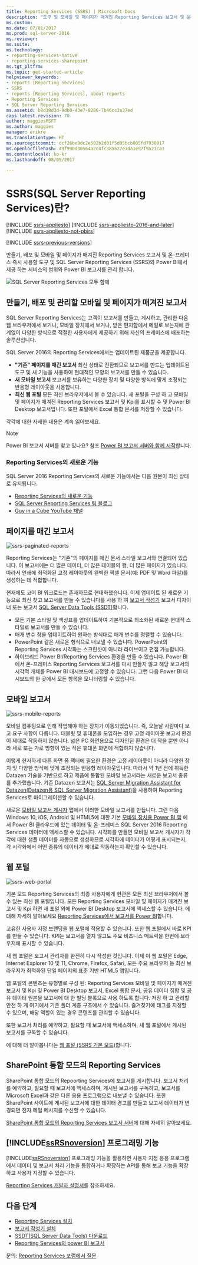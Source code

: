 ```yaml
---
title: Reporting Services (SSRS) | Microsoft Docs
description: "도구 및 모바일 및 페이지가 매겨진 Reporting Services 보고서 및 온-프레미스에서 Power BI 보고서에 대 한 서비스에 알아봅니다."
ms.custom: 
ms.date: 07/01/2017
ms.prod: sql-server-2016
ms.reviewer: 
ms.suite: 
ms.technology:
- reporting-services-native
- reporting-services-sharepoint
ms.tgt_pltfrm: 
ms.topic: get-started-article
helpviewer_keywords:
- reports [Reporting Services]
- SSRS
- reports [Reporting Services], about reports
- Reporting Services
- SQL Server Reporting Services
ms.assetid: b8d18d3d-9db0-43e7-8286-7b46cc3a37ed
caps.latest.revision: 70
author: maggiesMSFT
ms.author: maggies
manager: erikre
ms.translationtype: HT
ms.sourcegitcommit: dcf26be9dc2e502b2d01f5d05bcb005fd7938017
ms.openlocfilehash: 49f990d30564a2c4fc38a527e7da1e97f9a21ca1
ms.contentlocale: ko-kr
ms.lasthandoff: 08/09/2017

---
```


# <a name="what-is-sql-server-reporting-services-ssrs"></a>SSRS(SQL Server Reporting Services)란?

[!INCLUDE [ssrs-appliesto](../includes/ssrs-appliesto.md)] [!INCLUDE [ssrs-appliesto-2016-and-later](../includes/ssrs-appliesto-2016-and-later.md)] [!INCLUDE [ssrs-appliesto-not-pbirs](../includes/ssrs-appliesto-not-pbirs.md)]

[!INCLUDE [ssrs-previous-versions](../includes/ssrs-previous-versions.md)]

만들기, 배포 및 모바일 및 페이지가 매겨진 Reporting Services 보고서 및 온-프레미스 즉시 사용할 도구 및 SQL Server Reporting Services (SSRS)와 Power BI에서 제공 하는 서비스의 범위와 Power BI 보고서를 관리 합니다.

![SQL Server Reporting Services 모두 함께](../reporting-services/media/ss-reporting-services-all-together.png "SQL Server Reporting Services 모두 함께")

## <a name="create-deploy-and-manage-mobile-and-paginated-reports"></a>만들기, 배포 및 관리할 모바일 및 페이지가 매겨진 보고서

SQL Server Reporting Services는 고객이 보고서를 만들고, 게시하고, 관리한 다음 웹 브라우저에서 보거나, 모바일 장치에서 보거나, 받은 편지함에서 메일로 보는지에 관계없이 다양한 방식으로 적절한 사용자에게 제공하기 위해 자신의 프레미스에 배포하는 솔루션입니다.

SQL Server 2016의 Reporting Services에서는 업데이트된 제품군을 제공합니다.

* **"기존" 페이지를 매긴 보고서** 최신 상태로 전환되므로 보고서를 만드는 업데이트된 도구 및 새 기능을 사용하여 현대적인 모양의 보고서를 만들 수 있습니다.
* **새 모바일 보고서** 보고서를 보유하는 다양한 장치 및 다양한 방식에 맞게 조정되는 반응형 레이아웃을 사용합니다.
* **최신 웹 포털** 모든 최신 브라우저에서 볼 수 있습니다. 새 포털을 구성 하 고 모바일 및 페이지가 매겨진 Reporting Services 보고서 및 Kpi를 표시할 수 및 Power BI Desktop 보고서입니다. 또한 포털에서 Excel 통합 문서를 저장할 수 있습니다.

각각에 대한 자세한 내용은 계속 읽어보세요.

> [!NOTE]
> Power BI 보고서 서버를 찾고 있나요? 참조 [Power BI 보고서 서버와 함께 시작](https://powerbi.microsoft.com/documentation/reportserver-get-started/)합니다.

### <a name="whats-new-in-reporting-services"></a>Reporting Services의 새로운 기능

SQL Server 2016 Reporting Services의 새로운 기능에서는 다음 원본이 최신 상태로 유지됩니다.

* [Reporting Services의 새로운 기능](../reporting-services/what-s-new-in-sql-server-reporting-services-ssrs.md)
* [SQL Server Reporting Services 팀 블로그](https://blogs.msdn.microsoft.com/sqlrsteamblog/)
* [Guy in a Cube YouTube 채널](https://www.youtube.com/channel/UCFp1vaKzpfvoGai0vE5VJ0w)

## <a name="paginated-reports"></a>페이지를 매긴 보고서

![ssrs-paginated-reports](../reporting-services/media/ssrs-paginated-reports.png)

Reporting Services는 "기존"의 페이지를 매긴 문서 스타일 보고서와 연결되어 있습니다. 이 보고서에는 더 많은 데이터, 더 많은 테이블의 행, 더 많은 페이지가 있습니다. 따라서 인쇄에 최적화된 고정 레이아웃의 완벽한 픽셀 문서(예: PDF 및 Word 파일)를 생성하는 데 적합합니다.

현재에도 코어 BI 워크로드는 존재하므로 현대화했습니다. 이제 업데이트 된 새로운 기능으로 최신 찾고 보고서를 만들 수 있습니다를 사용 하 여 [보고서 작성기](../reporting-services/report-builder/report-builder-in-sql-server-2016.md) 보고서 디자이너 또는 보고서 [SQL Server Data Tools (SSDT)](../reporting-services/tools/reporting-services-in-sql-server-data-tools-ssdt.md)합니다.

* 모든 기본 스타일 및 색상표를 업데이트하여 기본적으로 최소화된 새로운 현대적 스타일로 보고서를 만들 수 있습니다.
* 매개 변수 창을 업데이트하여 원하는 방식대로 매개 변수를 정렬할 수 있습니다.
* PowerPoint 같은 새로운 형식으로 내보낼 수 있습니다. PowerPoint의 Reporting Services 시각화는 스크린샷이 아니라 라이브이고 편집 가능합니다.
* 하이브리드 Power BI/Reporting Services 환경을 만들 수 있습니다. Power BI에서 온-프레미스 Reporting Services 보고서를 다시 만들지 않고 해당 보고서의 시각적 개체를 Power BI 대시보드에 고정할 수 있습니다. 그런 다음 Power BI 대시보드의 한 곳에서 모든 항목을 모니터링할 수 있습니다.

## <a name="mobile-reports"></a>모바일 보고서

![ssrs-mobile-reports](../reporting-services/media/ssrs-mobile-reports.png)

모바일 컴퓨팅으로 인해 작업해야 하는 장치가 이동되었습니다. 즉, 오늘날 사람마다 보고 요구 사항이 다릅니다. 태블릿 및 휴대폰을 도입하는 경우 고정 레이아웃 보고서 환경이 제대로 작동하지 않습니다. 넓은 PC 화면용으로 디자인된 환경은 더 작을 뿐만 아니라 세로 또는 가로 방향이 있는 작은 휴대폰 화면에 적합하지 않습니다.

이렇게 현저하게 다른 화면 폼 팩터에 필요한 환경은 고정 레이아웃이 아니라 다양한 장치 및 다양한 방식에 맞게 조정되는 반응형 레이아웃입니다. 따라서 약 1년 전에 취득한 Datazen 기술을 기반으로 하고 제품에 통합된 모바일 보고서라는 새로운 보고서 종류를 추가했습니다. 기존 Datazen 보고서는 [SQL Server Migration Assistant for Datazen(Datazen용 SQL Server Migration Assistant)](https://www.microsoft.com/download/details.aspx?id=53128)을 사용하여 Reporting Services로 마이그레이션할 수 있습니다. 

새로운 [모바일 보고서 게시자](../reporting-services/mobile-reports/create-mobile-reports-with-sql-server-mobile-report-publisher.md) 앱에서 이러한 모바일 보고서를 만듭니다. 그런 다음 Windows 10, iOS, Android 및 HTML5에 대한 기본 [모바일 장치용 Power BI 앱](https://powerbi.microsoft.com/documentation/powerbi-power-bi-apps-for-mobile-devices/) 에서 Power BI 클라우드에 있는 데이터 및 온-프레미스 SQL Server 2016 Reporting Services 데이터에 액세스할 수 있습니다. 시각화를 만들면 모바일 보고서 게시자가 각각에 대한 샘플 데이터를 자동으로 생성하므로 시각화에 데이터가 어떻게 표시되는지, 각 시각화에서 어떤 종류의 데이터가 제대로 작동하는지 확인할 수 있습니다.

## <a name="web-portal"></a>웹 포털

![ssrs-web-portal](../reporting-services/media/ssrs-web-portal.png)

기본 모드 Reporting Services의 최종 사용자에게 현관은 모든 최신 브라우저에서 볼 수 있는 최신 웹 포털입니다. 모든 Reporting Services 모바일 및 페이지가 매겨진 보고서 및 Kpi 하면 새 포털 외에 Power BI Desktop 보고서에 액세스할 수 있습니다. 에 대해 자세히 알아보세요 [Reporting Services에서 보고서를 Power BI](../reporting-services/power-bi-reports-in-reporting-services.md)합니다.  

고유한 사용자 지정 브랜딩을 웹 포털에 적용할 수 있습니다. 또한 웹 포털에서 바로 KPI를 만들 수 있습니다. KPI는 보고서를 열지 않고도 주요 비즈니스 메트릭을 한번에 브라우저에 표시할 수 있습니다. 

새 웹 포털은 보고서 관리자를 완전히 다시 작성한 것입니다. 이제 이 웹 포털은 Edge, Internet Explorer 10 및 11, Chrome, Firefox, Safari, 모든 주요 브라우저 등 최신 브라우저가 최적화된 단일 페이지의 표준 기반 HTML5 앱입니다.

웹 포털의 콘텐츠는 유형별로 구성 된: Reporting Services 모바일 및 페이지가 매겨진 보고서 및 Kpi 및 Power BI Desktop 보고서, Excel 통합 문서, 공유 데이터 집합 및 공유 데이터 원본을 보고서에 대 한 빌딩 블록으로 사용 하도록 합니다. 저장 하 고 관리할 안전 하 게 여기에서 기존 폴더 계층 구조에서 수 있습니다. 즐겨찾기에 태그를 지정할 수 있으며, 해당 역할이 있는 경우 콘텐츠를 관리할 수 있습니다.

또한 보고서 처리를 예약하고, 필요할 때 보고서에 액세스하며, 새 웹 포털에서 게시된 보고서를 구독할 수 있습니다.

에 대해 더 알아봅니다는 [웹 포털 (SSRS 기본 모드)](../reporting-services/web-portal-ssrs-native-mode.md)합니다.

## <a name="reporting-services-in-sharepoint-integrated-mode"></a>SharePoint 통합 모드의 Reporting Services

SharePoint 통합 모드의 Repoorting Services에 보고서를 게시합니다. 보고서 처리를 예약하고, 필요할 때 보고서에 액세스하며, 게시된 보고서를 구독하고, 보고서를 Microsoft Excel과 같은 다른 응용 프로그램으로 내보낼 수 있습니다. 또한 SharePoint 사이트에 게시된 보고서에 대한 데이터 경고를 만들고 보고서 데이터가 변경되면 전자 메일 메시지를 수신할 수 있습니다.  

[SharePoint 통합 모드의 Reporting Services 보고서 서버](../reporting-services/report-server-sharepoint/reporting-services-report-server-sharepoint-mode.md)에 대해 자세히 알아보세요.

## <a name="includessrsnoversionincludesssrsnoversion-mdmd-programming-features"></a>[!INCLUDE[ssRSnoversion](../includes/ssrsnoversion-md.md)] 프로그래밍 기능

[!INCLUDE[ssRSnoversion](../includes/ssrsnoversion-md.md)] 프로그래밍 기능을 활용하면 사용자 지정 응용 프로그램에서 데이터 및 보고서 처리 기능을 통합하거나 확장하는 API를 통해 보고 기능을 확장하고 사용자 지정할 수 있습니다.

[Reporting Services 개발자 설명서](../reporting-services/reporting-services-developer-documentation.md)를 참조하세요. 

## <a name="next-steps"></a>다음 단계

* [Reporting Services 설치](../reporting-services/install-windows/install-reporting-services.md)  
* [보고서 작성기 설치](../reporting-services/install-windows/install-report-builder.md)   
* [SSDT(SQL Server Data Tools) 다운로드](http://go.microsoft.com/fwlink/?LinkID=616714)  
* [Reporting Services의 power BI 보고서](../reporting-services/power-bi-reports-in-reporting-services.md)

문의: [Reporting Services 포럼에서 질문](http://go.microsoft.com/fwlink/?LinkId=620231)
